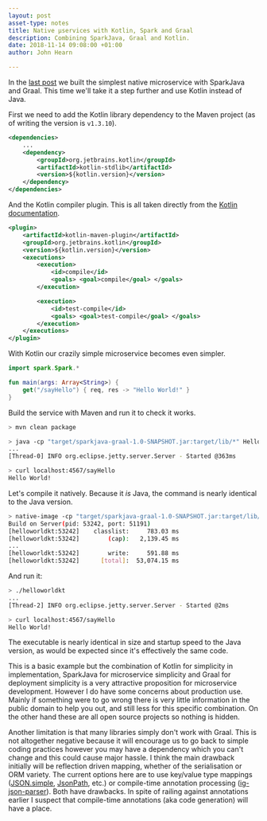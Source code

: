 ```yaml
---
layout: post
asset-type: notes
title: Native µservices with Kotlin, Spark and Graal
description: Combining SparkJava, Graal and Kotlin.
date: 2018-11-14 09:08:00 +01:00
author: John Hearn

---
```


In the [last post](native-microservice-sparkjava-graal.html) we built the simplest native microservice with SparkJava and Graal. This time we'll take it a step further and use Kotlin instead of Java.

First we need to add the Kotlin library dependency to the Maven project (as of writing the version is `v1.3.10`).

```xml
<dependencies>
    ...
    <dependency>
        <groupId>org.jetbrains.kotlin</groupId>
        <artifactId>kotlin-stdlib</artifactId>
        <version>${kotlin.version}</version>
    </dependency>
</dependencies>
```

And the Kotlin compiler plugin. This is all taken directly from the [Kotlin documentation](https://kotlinlang.org/docs/reference/using-maven.html).

```xml
<plugin>
    <artifactId>kotlin-maven-plugin</artifactId>
    <groupId>org.jetbrains.kotlin</groupId>
    <version>${kotlin.version}</version>
    <executions>
        <execution>
            <id>compile</id>
            <goals> <goal>compile</goal> </goals>
        </execution>

        <execution>
            <id>test-compile</id>
            <goals> <goal>test-compile</goal> </goals>
        </execution>
    </executions>
</plugin>
```

With Kotlin our crazily simple microservice becomes even simpler.
```kotlin
import spark.Spark.*

fun main(args: Array<String>) {
    get("/sayHello") { req, res -> "Hello World!" }
}
```

Build the service with Maven and run it to check it works.
```bash
> mvn clean package
```
```bash
> java -cp "target/sparkjava-graal-1.0-SNAPSHOT.jar:target/lib/*" HelloWorldKt
...
[Thread-0] INFO org.eclipse.jetty.server.Server - Started @363ms
```
```bash
> curl localhost:4567/sayHello
Hello World!
```

Let's compile it natively. Because it *is* Java, the command is nearly identical to the Java version.
```bash
> native-image -cp "target/sparkjava-graal-1.0-SNAPSHOT.jar:target/lib/*" HelloWorldKt
Build on Server(pid: 53242, port: 51191)
[helloworldkt:53242]    classlist:     783.03 ms
[helloworldkt:53242]        (cap):   2,139.45 ms
...
[helloworldkt:53242]        write:     591.88 ms
[helloworldkt:53242]      [total]:  53,074.15 ms
```

And run it:
```bash
> ./helloworldkt
...
[Thread-2] INFO org.eclipse.jetty.server.Server - Started @2ms
```
```bash
> curl localhost:4567/sayHello
Hello World!
```

The executable is nearly identical in size and startup speed to the Java version, as would be expected since it's effectively the same code.

This is a basic example but the combination of Kotlin for simplicity in implementation, SparkJava for microservice simplicity and Graal for deployment simplicity is a very attractive proposition for microservice development. However I do have some concerns about production use. Mainly if something were to go wrong there is very little information in the public domain to help you out, and still less for this specific combination. On the other hand these are all open source projects so nothing is hidden.

Another limitation is that many libraries simply don't work with Graal. This is not altogether negative because it will encourage us to go back to simple coding practices however you may have a dependency which you can't change and this could cause major hassle. I think the main drawback initially will be reflection driven mapping, whether of the serialisation or ORM variety. The current options here are to use key/value type mappings ([JSON.simple](https://github.com/fangyidong/json-simple), [JsonPath](https://github.com/json-path/JsonPath), etc.) or compile-time annotation processing ([ig-json-parser](https://github.com/Instagram/ig-json-parser)). Both have drawbacks. In spite of railing against annotations earlier I suspect that compile-time annotations (aka code generation) will have a place.